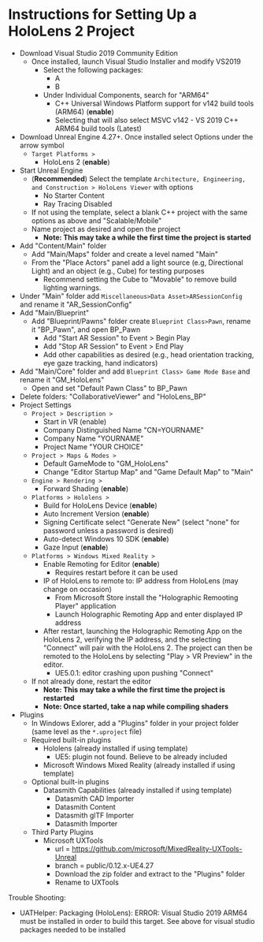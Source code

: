 # Instructions for Setting Up a HoloLens 2 Project
- Download Visual Studio 2019 Community Edition
	- Once installed, launch Visual Studio Installer and modify VS2019
		- Select the following packages:
			- A
			- B
		- 	Under Individual Components, search for "ARM64" 
			- C++ Universal Windows Platform support for v142 build tools (ARM64) (**enable**)
			- Selecting that will also select MSVC v142 - VS 2019 C++ ARM64 build tools (Latest)
- Download Unreal Engine 4.27+. Once installed select Options under the arrow symbol
	- `Target Platforms >`
		- HoloLens 2 (**enable**)
- Start Unreal Engine
	- (**Recommended**) Select the template `Architecture, Engineering, and Construction > HoloLens Viewer` with options
		- No Starter Content
		- Ray Tracing Disabled
	- If not using the template, select a blank C++ project with the same options as above and "Scalable/Mobile"
	- Name project as desired and open the project
		- **Note: This may take a while the first time the project is started**
- Add "Content/Main" folder
	- Add "Main/Maps" folder and create a level named "Main"
	- From the "Place Actors" panel add a light source (e.g, Directional Light) and an object (e.g., Cube) for testing purposes
		- Recommend setting the Cube to "Movable" to remove build lighting warnings.
- Under "Main" folder add `Miscellaneous>Data Asset>ARSessionConfig` and rename it "AR_SessionConfig"
- Add "Main/Blueprint"
	- Add "Blueprint/Pawns" folder create `Blueprint Class>Pawn`, rename it "BP_Pawn", and open BP_Pawn
		- Add "Start AR Session" to Event > Begin Play
		- Add "Stop AR Session" to Event > End Play
		- Add other capabilities as desired (e.g., head orientation tracking, eye gaze tracking, hand indicators)
- Add "Main/Core" folder and add `Blueprint Class> Game Mode Base` and rename it "GM_HoloLens"
	- Open and set "Default Pawn Class" to BP_Pawn
- Delete folders: "CollaborativeViewer" and "HoloLens_BP"
- Project Settings
	- `Project > Description >`
		- Start in VR (enable)
		- Company Distinguished Name "CN=YOURNAME"
		- Company Name "YOURNAME"
		- Project Name "YOUR CHOICE"
	- `Project > Maps & Modes >`
		- Default GameMode to "GM_HoloLens"
		- Change "Editor Startup Map" and "Game Default Map" to "Main"
	- `Engine > Rendering >`
		- Forward Shading (**enable**)
	- `Platforms > Hololens >`
		- Build for HoloLens Device (**enable**)
		- Auto Increment Version (**enable**)
		- Signing Certificate select "Generate New" (select "none" for password unless a password is desired)
		- Auto-detect Windows 10 SDK (**enable**)
		- Gaze Input (**enable**)
	- `Platforms > Windows Mixed Reality >`
		- Enable Remoting for Editor (**enable**)
			- Requires restart before it can be used
		- IP of HoloLens to remote to: IP address from HoloLens (may change on occasion)
			- From Microsoft Store install the "Holographic Remooting Player" application
			- Launch Holographic Remoting App and enter displayed IP address
		- After restart, launching the Holographic Remoting App on the HoloLens 2, verifying the IP address, and the selecting "Connect" will pair with the HoloLens 2. The project can then be remoted to the HoloLens by selecting "Play > VR Preview" in the editor.
			- UE5.0.1: editor crashing upon pushing "Connect"
	- If not already done, restart the editor
		- **Note: This may take a while the first time the project is restarted**
		- **Note: Once started, take a nap while compiling shaders**
- Plugins
	- In Windows Exlorer, add a "Plugins" folder in your project folder (same level as the `*.uproject` file)
	- Required built-in plugins
		- Hololens (already installed if using template)
			- UE5: plugin not found. Believe to be already included
		- Microsoft Windows Mixed Reality (already installed if using template)
	- Optional built-in plugins
		- Datasmith Capabilities (already installed if using template)
			- Datasmith CAD Importer
			- Datasmith Content
			- Datasmith glTF Importer
			- Datasmith Importer
	- Third Party Plugins
		- Microsoft UXTools
			- url = https://github.com/microsoft/MixedReality-UXTools-Unreal
			- branch = public/0.12.x-UE4.27
			- Download the zip folder and extract to the "Plugins" folder
			- Rename to UXTools
		
Trouble Shooting:
- UATHelper: Packaging (HoloLens): ERROR: Visual Studio 2019 ARM64 must be installed in order to build this target. See above for visual studio packages needed to be installed
